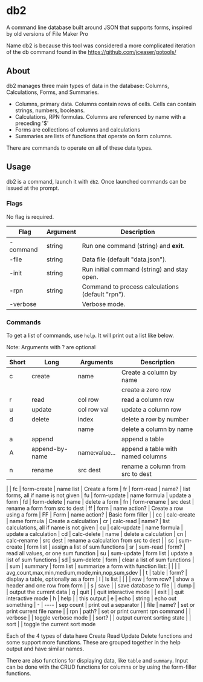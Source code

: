 # db2
A command line database built around JSON that supports forms, inspired by old versions of File Maker Pro

Name db2 is because this tool was considered a more complicated iteration of the db command found in the https://github.com/jceaser/gotools/

## About

db2 manages three main types of data in the database: Columns, Calculations, Forms, and Summaries.

* Columns, primary data. Columns contain rows of cells. Cells can contain strings, numbers, booleans.
* Calculations, RPN formulas. Columns are referenced by name with a preceding '$'
* Forms are collections of columns and calculations
* Summaries are lists of functions that operate on form columns.

There are commands to operate on all of these data types.

## Usage

db2 is a command, launch it with `db2`. Once launched commands can be issued at the prompt.

### Flags

No flag is required.

| Flag     | Argument | Description |
| -------- | -------- | ----------- |
| -command | string   | Run one command (string) and **exit**.
| -file    | string   | Data file (default "data.json").
| -init    | string   | Run initial command (string) and stay open.
| -rpn     | string   | Command to process calculations (default "rpn").
| -verbose |          | Verbose mode.

### Commands

To get a list of commands, use `help`. It will print out a list like below.

Note: Arguments with ? are optional

| Short | Long      | Arguments           | Description |
| ----- | ---------- | ------------------- | ----------- |
|  c    | create     | name         | Create a column by name
|       |            |              | create a zero row
|  r    | read       | col row      | read a column row
|  u    | update     | col row val  | update a column row
|  d    | delete     | index        | delete a row by number
|       |            | name         | delete a column by name
|  a    | append     | <value list> | append a table
|  A    | append-by-name | name:value... | append a table with named columns
|  n    | rename     | src dest     | rename a column from src to dest
|
|  fc   | form-create | name list    | Create a form
|  fr   | form-read   | name?        | list forms, all if name is not given
|  fu   | form-update | name formula | update a form
|  fd   | form-delete | name         | delete a form
|  fn   | form-rename | src dest     | rename a form from src to dest
|  ff   | form        | name action? | Create a row using a form
|  FF   | Form        | name action? | Basic form filler
|
|  cc   | calc-create | name formula | Create a calculation
|  cr   | calc-read   | name?        | list calculations, all if name is not given
|  cu   | calc-update | name formula | update a calculation
|  cd   | calc-delete | name         | delete a calculation
|  cn   | calc-rename | src dest     | rename a calculation from src to dest
|
|  sc   | sum-create  | form list    | assign a list of sum functions
|  sr   | sum-read    | form?        | read all values, or one sum function
|  su   | sum-update  | form list    | update a list of sum functions
|  sd   | sum-delete  | form         | clear a list of sum functions
|
| sum   | summary     | form list    | summarize a form with function list:
|       |             |              | avg,count,max,min,medium,mode,min,nop,sum,sdev
|
|   t   | table       | form?        | display a table, optionally as a form
|   l   | ls list     |              |
|       | row         | form row?    | show a header and one row from form
|
|   s   | save        |              | save database to file
|       | dump        |              | output the current data
|   q   | quit        |              | quit interactive mode
|       | exit        |              | quit interactive mode
|   h   | help        |              | this output
|   e   | echo        | string       | echo out something
|   -   | ----        | sep count    | print out a separator
|       | file        | name?        | set or print current file name
|       | rpn         | path?        | set or print current rpn command
|       | verbose     |              | toggle verbose mode
|       | sort?       |              | output current sorting state
|       | sort        |              | toggle the current sort mode

Each of the 4 types of data have Create Read Update Delete functions and some support more functions. These are grouped together in the help output and have similar names.

There are also functions for displaying data, like `table` and `summary`. Input can be done with the CRUD functions for columns or by using the form-filler functions.
